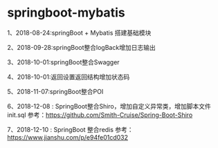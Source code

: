 # springboot-mybatis

1、2018-08-24:springBoot + Mybatis 搭建基础模块

2、2018-09-28:springBoot整合logBack增加日志输出

3、2018-10-01:springBoot整合Swagger

4、2018-10-01:返回设置返回结构增加状态码

5、2018-11-07:springBoot整合POI

6、2018-12-08 : SpringBoot整合Shiro，增加自定义异常类，增加脚本文件init.sql 
                参考：https://github.com/Smith-Cruise/Spring-Boot-Shiro
                
7、2018-12-10 : SpringBoot 整合redis 
                参考：https://www.jianshu.com/p/e94fe01cd032
